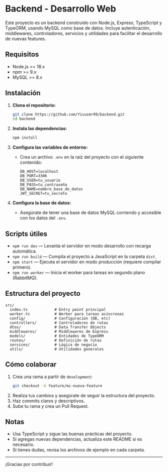 # Backend - Desarrollo Web

Este proyecto es un backend construido con Node.js, Express, TypeScript y TypeORM, usando MySQL como base de datos. Incluye autenticación, middlewares, controladores, servicios y utilidades para facilitar el desarrollo de nuevas features.

## Requisitos

- Node.js >= 18.x
- npm >= 9.x
- MySQL >= 8.x

## Instalación

1. **Clona el repositorio:**
   ```bash
   git clone https://github.com/Yisusmr99/backend.git
   cd backend
   ```

2. **Instala las dependencias:**
   ```bash
   npm install
   ```

3. **Configura las variables de entorno:**
   - Crea un archivo `.env` en la raíz del proyecto con el siguiente contenido:
     ```env
     DB_HOST=localhost
     DB_PORT=3306
     DB_USER=tu_usuario
     DB_PASS=tu_contraseña
     DB_NAME=nombre_base_de_datos
     JWT_SECRET=tu_secreto
     ```

4. **Configura la base de datos:**
   - Asegúrate de tener una base de datos MySQL corriendo y accesible con los datos del `.env`.

## Scripts útiles

- `npm run dev` — Levanta el servidor en modo desarrollo con recarga automática.
- `npm run build` — Compila el proyecto a JavaScript en la carpeta `dist`.
- `npm start` — Ejecuta el servidor en modo producción (requiere compilar primero).
- `npm run worker` — Inicia el worker para tareas en segundo plano (RabbitMQ).

## Estructura del proyecto

```
src/
  index.ts            # Entry point principal
  worker.ts           # Worker para tareas asíncronas
  config/             # Configuración (DB, etc)
  controllers/        # Controladores de rutas
  dtos/               # Data Transfer Objects
  middlewares/        # Middlewares de Express
  models/             # Entidades de TypeORM
  routes/             # Definición de rutas
  services/           # Lógica de negocio
  utils/              # Utilidades generales
```

## Cómo colaborar

1. Crea una rama a partir de `development`:
   ```bash
   git checkout -b feature/mi-nueva-feature
   ```
2. Realiza tus cambios y asegúrate de seguir la estructura del proyecto.
3. Haz commits claros y descriptivos.
4. Sube tu rama y crea un Pull Request.

## Notas
- Usa TypeScript y sigue las buenas prácticas del proyecto.
- Si agregas nuevas dependencias, actualiza este README si es necesario.
- Si tienes dudas, revisa los archivos de ejemplo en cada carpeta.

---

¡Gracias por contribuir!
